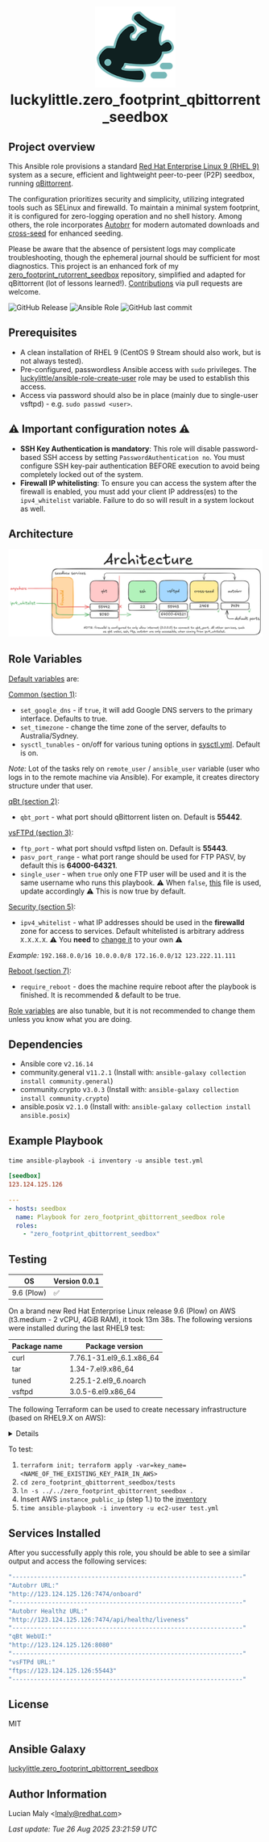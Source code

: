 <h1 align="center">
  <img alt="autobrr logo" src=".github/images/logo.png" width="160px"/><br/>
luckylittle.zero_footprint_qbittorrent_seedbox
</h1>

<p align="center">

Project overview
----------------

This Ansible role provisions a standard [Red Hat Enterprise Linux 9 (RHEL 9)](https://www.redhat.com/en/technologies/linux-platforms/enterprise-linux) system as a secure, efficient and lightweight peer-to-peer (P2P) seedbox, running [qBittorrent](https://www.qbittorrent.org/).

The configuration prioritizes security and simplicity, utilizing integrated tools such as SELinux and firewalld. To maintain a minimal system footprint, it is configured for zero-logging operation and no shell history. Among others, the role incorporates [Autobrr](https://github.com/autobrr/autobrr) for modern automated downloads and [cross-seed](https://github.com/cross-seed/cross-seed) for enhanced seeding.

Please be aware that the absence of persistent logs may complicate troubleshooting, though the ephemeral journal should be sufficient for most diagnostics. This project is an enhanced fork of my [zero_footprint_rutorrent_seedbox](https://github.com/luckylittle/zero_footprint_rutorrent_seedbox) repository, simplified and adapted for qBittorrent (lot of lessons learned!). [Contributions](CONTRIBUTING.md) via pull requests are welcome.

</p>

![GitHub Release](https://img.shields.io/github/v/release/luckylittle/zero_footprint_qbittorrent_seedbox?style=for-the-badge) ![Ansible Role](https://img.shields.io/ansible/role/d/luckylittle/zero_footprint_qbittorrent_seedbox?style=for-the-badge) ![GitHub last commit](https://img.shields.io/github/last-commit/luckylittle/zero_footprint_qbittorrent_seedbox?style=for-the-badge)

Prerequisites
-------------

* A clean installation of RHEL 9 (CentOS 9 Stream should also work, but is not always tested).
* Pre-configured, passwordless Ansible access with `sudo` privileges. The [luckylittle/ansible-role-create-user](https://github.com/luckylittle/ansible-role-create-user) role may be used to establish this access.
* Access via password should also be in place (mainly due to single-user vsftpd) - e.g. `sudo passwd <user>`.

:warning: Important configuration notes :warning:
-------------------------------------------------

* **SSH Key Authentication is mandatory**: This role will disable password-based SSH access by setting `PasswordAuthentication no`. You must configure SSH key-pair authentication BEFORE execution to avoid being completely locked out of the system.
* **Firewall IP whitelisting**: To ensure you can access the system after the firewall is enabled, you must add your client IP address(es) to the `ipv4_whitelist` variable. Failure to do so will result in a system lockout as well.

Architecture
------------

![img](architecture.png)

Role Variables
--------------

[Default variables](defaults/main.yml) are:

[Common (section 1)](tasks/01-common.yml):

* `set_google_dns` - if `true`, it will add Google DNS servers to the primary interface. Defaults to true.
* `set_timezone` - change the time zone of the server, defaults to Australia/Sydney.
* `sysctl_tunables` - on/off for various tuning options in [sysctl.yml](vars/sysctl.yml). Default is on.

_Note:_ Lot of the tasks rely on `remote_user` / `ansible_user` variable (user who logs in to the remote machine via Ansible). For example, it creates directory structure under that user.

[qBt (section 2)](tasks/02-qbt.yml):

* `qbt_port` - what port should qBittorrent listen on. Default is **55442**.

[vsFTPd (section 3)](tasks/03-vsftpd.yml):

* `ftp_port` - what port should vsftpd listen on. Default is **55443**.
* `pasv_port_range` - what port range should be used for FTP PASV, by default this is **64000-64321**.
* `single_user` - when `true` only one FTP user will be used and it is the same username who runs this playbook. :warning: When `false`, [this](files/vsftpd/users.txt) file is used, update accordingly :warning: This is now true by default.

[Security (section 5)](tasks/05-security.yml):

* `ipv4_whitelist` - what IP addresses should be used in the **firewalld** zone for access to services. Default whitelisted is arbitrary address `X.X.X.X`. :warning: You **need** to [change it](defaults/main.yml#L19) to your own :warning:

_Example:_ `192.168.0.0/16 10.0.0.0/8 172.16.0.0/12 123.222.11.111`

[Reboot (section 7)](tasks/07-reboot.yml):

* `require_reboot` - does the machine require reboot after the playbook is finished. It is recommended & default to be true.

[Role variables](vars/main.yml) are also tunable, but it is not recommended to change them unless you know what you are doing.

Dependencies
------------

* Ansible core v`2.16.14`
* community.general v`11.2.1` (Install with: `ansible-galaxy collection install community.general`)
* community.crypto v`3.0.3` (Install with: `ansible-galaxy collection install community.crypto`)
* ansible.posix v`2.1.0` (Install with: `ansible-galaxy collection install ansible.posix`)

Example Playbook
----------------

`time ansible-playbook -i inventory -u ansible test.yml`

```ini
[seedbox]
123.124.125.126
```

```yaml
---
- hosts: seedbox
  name: Playbook for zero_footprint_qbittorrent_seedbox role
  roles:
    - "zero_footprint_qbittorrent_seedbox"
```

Testing
-------

|OS        |Version 0.0.1     |
|----------|------------------|
|9.6 (Plow)|:white_check_mark:|

On a brand new Red Hat Enterprise Linux release 9.6 (Plow) on AWS (t3.medium - 2 vCPU, 4GiB RAM), it took 13m 38s.
The following versions were installed during the last RHEL9 test:

|Package name |Package version          |
|-------------|-------------------------|
|curl         |7.76.1-31.el9_6.1.x86_64 |
|tar          |1.34-7.el9.x86_64        |
|tuned        |2.25.1-2.el9_6.noarch    |
|vsftpd       |3.0.5-6.el9.x86_64       |

The following Terraform can be used to create necessary infrastructure (based on RHEL9.X on AWS):

<details>

```hcl
# Configure the AWS Provider
provider "aws" {
  region = "ap-southeast-2"
}

# Variable
variable "key_name" {
  type        = string
  default     = "ec2-pair"
  description = "AWS Key-pair"
}

# Find latest RHEL 9 AMI
data "aws_ami" "rhel9" {
  most_recent = true
  owners      = ["309956199498"] # Red Hat's AWS account ID

  filter {
    name   = "name"
    values = ["RHEL-9*"]
  }

  filter {
    name   = "architecture"
    values = ["x86_64"]
  }

  filter {
    name   = "virtualization-type"
    values = ["hvm"]
  }

  filter {
    name   = "root-device-type"
    values = ["ebs"]
  }
}

# Create a security group
resource "aws_security_group" "rhel9_sg" {
  name        = "rhel9_sg"
  description = "Security group for RHEL 9 EC2 seedbox instance"

  tags = {
    Name = "RHEL9-SecurityGroup"
  }
}

resource "aws_vpc_security_group_ingress_rule" "allow_all" {
  security_group_id = aws_security_group.rhel9_sg.id
  cidr_ipv4         = "0.0.0.0/0"
  ip_protocol       = "-1"
  description       = "Generally a bad practice, but we need to test firewalld functionality"
  tags = {
    Name = "allow_all"
  }
}

resource "aws_vpc_security_group_egress_rule" "allow_all_traffic_ipv4" {
  security_group_id = aws_security_group.rhel9_sg.id
  cidr_ipv4         = "0.0.0.0/0"
  ip_protocol       = "-1" # semantically equivalent to all ports
}

resource "aws_vpc_security_group_egress_rule" "allow_all_traffic_ipv6" {
  security_group_id = aws_security_group.rhel9_sg.id
  cidr_ipv6         = "::/0"
  ip_protocol       = "-1" # semantically equivalent to all ports
}

# Create an EC2 instance
resource "aws_instance" "rhel_instance" {
  ami                    = data.aws_ami.rhel9.id
  instance_type          = "t3.medium"
  vpc_security_group_ids = [aws_security_group.rhel9_sg.id]
  key_name               = var.key_name # Replace with your key pair name

  root_block_device {
    volume_size = 15
    volume_type = "gp3"
    encrypted   = true
    tags = {
      Name = "RHEL-9-Seedbox"
    }
  }

  ebs_block_device {
    device_name           = "/dev/sdb"
    volume_size           = 15
    volume_type           = "gp3"
    encrypted             = true
    delete_on_termination = true
    tags = {
      Name = "RHEL-9-Seedbox"
    }
  }

  user_data = <<EOF
#!/bin/bash
# Log all output for debugging
exec > >(tee /var/log/user-data.log) 2>&1
echo "Starting user data script at $(date)"
# Wait for the EBS volume to be available
echo "Waiting for EBS volume to be available..."
while [ ! -e /dev/nvme1n1 ]; do
  echo "Waiting for /dev/nvme1n1..."
  sleep 5
done
echo "EBS volume /dev/nvme1n1 is available"
# Create partition on the EBS volume
echo "Creating partition on /dev/nvme1n1..."
(
echo n # Add a new partition
echo p # Primary partition
echo 1 # Partition number
echo   # First sector (Accept default: 1)
echo   # Last sector (Accept default: varies)
echo w # Write changes
) | fdisk /dev/nvme1n1
# Wait a moment for the partition to be recognized
sleep 5
# Format the partition with XFS
echo "Formatting /dev/nvme1n1p1 with XFS..."
mkfs.xfs /dev/nvme1n1p1
# Get the UUID of the new partition
echo "Getting UUID of the partition..."
UUID=$(blkid -s UUID -o value /dev/nvme1n1p1)
echo "UUID: $UUID"
# Add entry to /etc/fstab
echo "Adding entry to /etc/fstab..."
echo "UUID=$UUID /home xfs defaults 0 0" >> /etc/fstab
# Create a temporary mount point to preserve existing home data
echo "Creating temporary mount point..."
mkdir -p /mnt/temp_home
# Mount the new volume temporarily
mount /dev/nvme1n1p1 /mnt/temp_home
# Copy existing /home contents to the new volume (if any)
if [ "$(ls -A /home 2>/dev/null)" ]; then
  echo "Copying existing /home contents to new volume..."
  cp -arv /home/* /mnt/temp_home/
fi
# Unmount the temporary mount
umount /mnt/temp_home
rmdir /mnt/temp_home
# Mount the new volume to /home
echo "Mounting new volume to /home..."
mount -av
# Reload systemd daemon
systemctl daemon-reload
# Verify the mount
echo "Verifying mount..."
df -h /home
mount | grep /home
# Restore default SELinux security contexts
restorecon -Rv /home/
echo "User data script completed successfully at $(date)"
# Optional: Create a marker file to indicate completion
touch /var/log/user-data-complete
EOF

  tags = {
    Name        = "RHEL-9-Seedbox"
    Environment = "Dev"
  }
}

# Output the instance details
output "instance_id" {
  value = aws_instance.rhel_instance.id
}

output "instance_public_ip" {
  value = aws_instance.rhel_instance.public_ip
}

output "instance_dns" {
  value = aws_instance.rhel_instance.public_dns
}
```

</details>

To test:

1. `terraform init; terraform apply -var=key_name=<NAME_OF_THE_EXISTING_KEY_PAIR_IN_AWS>`
2. `cd zero_footprint_qbittorrent_seedbox/tests`
3. `ln -s ../../zero_footprint_qbittorrent_seedbox .`
4. Insert AWS `instance_public_ip` (step 1.) to the [inventory](tests/inventory)
5. `time ansible-playbook -i inventory -u ec2-user test.yml`

Services Installed
------------------

After you successfully apply this role, you should be able to see a similar output and access the following services:

```bash
"----------------------------------------------------------------"
"Autobrr URL:"
"http://123.124.125.126:7474/onboard"
"----------------------------------------------------------------"
"Autobrr Healthz URL:"
"http://123.124.125.126:7474/api/healthz/liveness"
"----------------------------------------------------------------"
"qBt WebUI:"
"http://123.124.125.126:8080"
"----------------------------------------------------------------"
"vsFTPd URL:"
"ftps://123.124.125.126:55443"
"----------------------------------------------------------------"
```

License
-------

MIT

Ansible Galaxy
--------------

[luckylittle.zero_footprint_qbittorrent_seedbox](https://galaxy.ansible.com/ui/standalone/roles/luckylittle/zero_footprint_qbittorrent_seedbox/)

Author Information
------------------

Lucian Maly <<lmaly@redhat.com>>

_Last update: Tue 26 Aug 2025 23:21:59 UTC_

